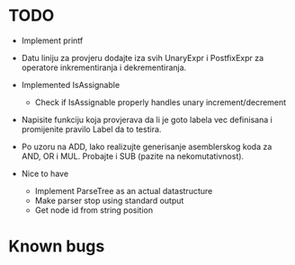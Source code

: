 # TODO
* Implement printf

* Datu liniju za provjeru dodajte iza svih UnaryExpr i PostfixExpr za operatore inkrementiranja i dekrementiranja.

* Implemented IsAssignable
  * Check if IsAssignable properly handles unary increment/decrement

* Napisite funkciju koja provjerava da li je goto labela vec definisana i promijenite pravilo Label da to testira.

* Po uzoru na ADD, lako realizujte generisanje asemblerskog koda za AND, OR i MUL. Probajte i SUB (pazite na nekomutativnost).

* Nice to have 
  * Implement ParseTree as an actual datastructure
  * Make parser stop using standard output 
  * Get node id from string position

# Known bugs
